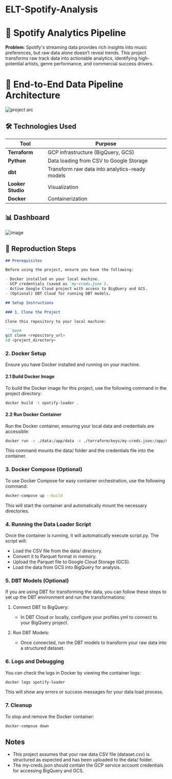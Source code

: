 # ELT-Spotify-Analysis

# 🎵 Spotify Analytics Pipeline

**Problem**: Spotify's streaming data provides rich insights into music preferences, but raw data alone doesn’t reveal trends. This project transforms raw track data into actionable analytics, identifying high-potential artists, genre performance, and commercial success drivers. 

# 🔨 End-to-End Data Pipeline Architecture
![project arc](https://github.com/user-attachments/assets/7ea14a52-730c-4d03-a273-8fcc8b1ce008)



## 🛠️ Technologies Used
| Tool          | Purpose                          |
|---------------|----------------------------------|
| **Terraform** | GCP infrastructure (BigQuery, GCS) |
| **Python**    | Data loading from CSV to Google Storage |
| **dbt**       | Transform raw data into analytics-ready models |
| **Looker Studio** | Visualization                  |
| **Docker** | Containerization                  |


## 📊 Dashboard
![image](https://github.com/user-attachments/assets/c0d04f67-618c-43d4-beaa-0125d67064c3)


## 🚀 Reproduction Steps

```markdown
## Prerequisites

Before using the project, ensure you have the following:

- Docker installed on your local machine.
- GCP credentials (saved as `my-creds.json`).
- Active Google Cloud project with access to BigQuery and GCS.
- (Optional) DBT Cloud for running DBT models.

## Setup Instructions

### 1. Clone the Project

Clone this repository to your local machine:

```bash
git clone <repository_url>
cd <project_directory>
```

### 2. Docker Setup

Ensure you have Docker installed and running on your machine.

#### 2.1 Build Docker Image

To build the Docker image for this project, use the following command in the project directory:

```bash
docker build -t spotify-loader .
```

#### 2.2 Run Docker Container

Run the Docker container, ensuring your local data and credentials are accessible:

```bash
docker run -v ./data:/app/data -v ./terraform/keys/my-creds.json:/app/my-creds.json spotify-loader
```

This command mounts the data/ folder and the credentials file into the container.

### 3. Docker Compose (Optional)

To use Docker Compose for easy container orchestration, use the following command:

```bash
docker-compose up --build
```

This will start the container and automatically mount the necessary directories.

### 4. Running the Data Loader Script

Once the container is running, it will automatically execute script.py. The script will:

- Load the CSV file from the data/ directory.
- Convert it to Parquet format in memory.
- Upload the Parquet file to Google Cloud Storage (GCS).
- Load the data from GCS into BigQuery for analysis.

### 5. DBT Models (Optional)

If you are using DBT for transforming the data, you can follow these steps to set up the DBT environment and run the transformations:

1. Connect DBT to BigQuery:
   - In DBT Cloud or locally, configure your profiles.yml to connect to your BigQuery project.

2. Run DBT Models:
   - Once connected, run the DBT models to transform your raw data into a structured dataset.

### 6. Logs and Debugging

You can check the logs in Docker by viewing the container logs:

```bash
docker logs spotify-loader
```

This will show any errors or success messages for your data load process.

### 7. Cleanup

To stop and remove the Docker container:

```bash
docker-compose down
```

## Notes

- This project assumes that your raw data CSV file (dataset.csv) is structured as expected and has been uploaded to the data/ folder.
- The my-creds.json should contain the GCP service account credentials for accessing BigQuery and GCS.
